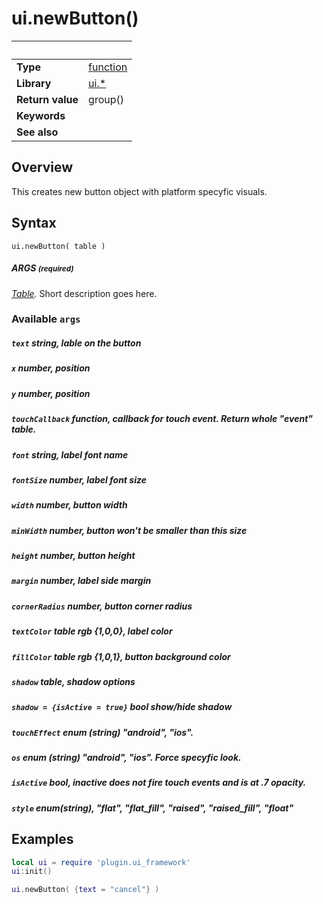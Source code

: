 # ui.newButton()

|                      | &nbsp; 
| -------------------- | ---------------------------------------------------------------
| __Type__             | [function](http://docs.coronalabs.com/api/type/Function.html)
| __Library__          | [ui.*](Readme.markdown)
| __Return value__     | group()
| __Keywords__         | 
| __See also__         | 


## Overview

This creates new button object with platform specyfic visuals.


## Syntax

	ui.newButton( table )

##### ARGS <small>(required)</small>
_[Table](http://docs.coronalabs.com/api/type/Table.html)._ Short description goes here.

### Available `args`

##### `text` string, lable on the button
##### `x` number, position
##### `y` number, position
##### `touchCallback` function, callback for touch event. Return whole "event" table.
##### `font` string, label font name
##### `fontSize` number, label font size
##### `width` number, button width
##### `minWidth` number, button won't be smaller than this size
##### `height` number, button height
##### `margin` number, label side margin
##### `cornerRadius` number, button corner radius
##### `textColor` table rgb {1,0,0}, label color
##### `fillColor` table rgb {1,0,1}, button background color
##### `shadow` table, shadow options
##### `shadow = {isActive = true}` bool show/hide shadow
##### `touchEffect` enum (string) "android", "ios".
##### `os` enum (string) "android", "ios". Force specyfic look.
##### `isActive` bool, inactive does not fire touch events and is at .7 opacity.
##### `style` enum(string), "flat", "flat_fill", "raised", "raised_fill", "float"


## Examples

``````lua
local ui = require 'plugin.ui_framework'
ui:init()

ui.newButton( {text = "cancel"} )
``````
